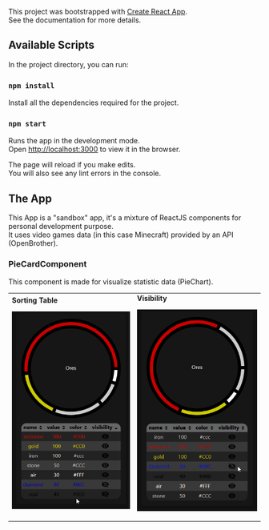 This project was bootstrapped with [Create React App](https://github.com/facebook/create-react-app).<br />
See the documentation for more details.
## Available Scripts

In the project directory, you can run:
### `npm install`
Install all the dependencies required for the project.

### `npm start`

Runs the app in the development mode.<br />
Open [http://localhost:3000](http://localhost:3000) to view it in the browser.

The page will reload if you make edits.<br />
You will also see any lint errors in the console.

## The App

This App is a "sandbox" app, it's a mixture of ReactJS components for personal development purpose.<br />
It uses video games data (in this case Minecraft) provided by an API (OpenBrother).<br />

### PieCardComponent

This component is made for visualize statistic data (PieChart).
<table>
<tr>
<td>
<strong>Sorting Table</strong>

![](./ReadmeRessources/SortingTable.gif)
</td>
<td>
<strong>Visibility</strong>

![](./ReadmeRessources/Visibility.gif)
</td>
</tr>
</table>
